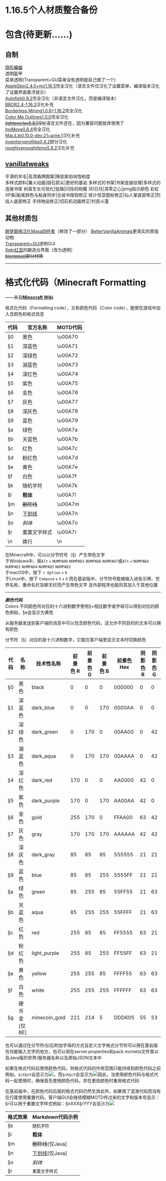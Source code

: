 # 1.16.5个人材质整合备份  
# 包含(待更新……)  
## 自制  
[隐形蝙蝠](https://github.com/Oururis/IBat)  
透明盔甲  
菜单透明(Transparent+GU菜单没有透明就自己做了一个)  
[AppleSkin2.4.0+mc1.16.5](https://minecraft.curseforge.com/projects/appleskin)完全汉化（语言文件仅汉化了设置菜单，编译版本汉化了设置界面悬浮提示）  
[Autofish0.9.2](https://minecraft.curseforge.com/projects/autofish)完全汉化（非语言文件汉化，而是编译版本）  
[BBOR2.4-1.16.3](https://www.curseforge.com/minecraft/mc-mods/bounding-box-outline-reloaded)汉化补充  
[Borderless Mining1.0.6+1.16.2](https://github.com/comp500/BorderlessMining)完全汉化  
[Color Me Outlines1.0.0](https://www.curseforge.com/minecraft/mc-mods/color-me-outlines)完全汉化  
~~[lightoverlay5.8.1](https://www.curseforge.com/minecraft/mc-mods/light-overlay)汉化~~语言文件还在，因为兼容问题放弃使用了  
[InvMove0.8.4](https://github.com/PieKing1215/InvMove)完全汉化  
[MaLiLib0.10.0-dev.21+arne.1](https://www.curseforge.com/minecraft/mc-mods/malilib)汉化补充  
[inventoryprofiles0.4.2](https://www.curseforge.com/minecraft/mc-mods/inventory-profiles)部分汉化  
[roughlyenoughitems5.9.2](https://www.curseforge.com/minecraft/mc-mods/roughly-enough-items)汉化补充  

## [vanillatweaks](https://vanillatweaks.net/picker/resource-packs/)  
平滑的羊毛|高清盾牌图案|降低紫珀块饱和度  
多样式颜料|篝火动画|燧石箭尖|更好的基岩
多样式的书架|书架连接纹理|多样式的连接书架
树苗生长可视化|低盾|闪烁的附魔
3D日月|凋零之心|ping指示颜色
彩虹XP条|船桨颜色与船身同步|合成书按钮修正
统计信息图标修正|仙人掌底部修正|烈焰人底部修正
手持物品修正|切石机动画修正|村民斗篷  
## 其他材质包  
[醉梦巅峰汉化Masa四件套](https://space.bilibili.com/13205801)（修改了一部分）
[BetterVanillaAnimals](https://www.curseforge.com/minecraft/texture-packs/better-vanilla-animals)更真实的原版动物  
[Transparent+GU](https://www.curseforge.com/minecraft/texture-packs/transparent-gui-ultimate)透明GUI  
[Xekr红显](https://www.curseforge.com/minecraft/texture-packs/xekr-redstone-display)的酿造台界面（改为透明）  
~~[blockpixel](https://www.curseforge.com/minecraft/texture-packs/blockpixel)部分材质~~  

---

# 格式化代码（Minecraft Formatting
——来自[**Minecraft Wiki**](https://minecraft.fandom.com/zh/wiki/%E6%A0%BC%E5%BC%8F%E5%8C%96%E4%BB%A3%E7%A0%81#%E9%A2%9C%E8%89%B2%E4%BB%A3%E7%A0%81)  

格式化代码（Formatting code），又称颜色代码（Color code），能使在游戏中加入含颜色和格式信息

| 代码 | 官方名称      | MOTD代码 |
| ---- | ------------- | -------- |
| §0   | 黑色          | \u00A70  |
| §1   | 深蓝色        | \u00A71  |
| §2   | 深绿色        | \u00A72  |
| §3   | 湖蓝色        | \u00A73  |
| §4   | 深红色        | \u00A74  |
| §5   | 紫色          | \u00A75  |
| §6   | 金色          | \u00A76  |
| §7   | 灰色          | \u00A77  |
| §8   | 深灰色        | \u00A78  |
| §9   | 蓝色          | \u00A79  |
| §a   | 绿色          | \u00A7a  |
| §b   | 天蓝色        | \u00A7b  |
| §c   | 红色          | \u00A7c  |
| §d   | 粉红色        | \u00A7d  |
| §e   | 黄色          | \u00A7e  |
| §f   | 白色          | \u00A7f  |
| §k   | 随机字符      | \u00A7k  |
| §l   | **粗体**      | \u00A7l  |
| §m   | ~~删除线~~    | \u00A7m  |
| §n   | <u>下划线</u> | \u00A7n  |
| §o   | *斜体*        | \u00A7o  |
| §r   | 重置文字样式  | \u00A7r  |
| \n   | 换行          | \n       |

在Minecraft中，可以以分节符号（§）产生带色文字  
于Windows中，按`Alt` + `NUMPAD0` `NUMPAD1` `NUMPAD6` `NUMPAD7`或`Alt` + `NUMPAD4` `NUMPAD1` `NUMPAD4` `NUMPAD5` `NUMPAD2`  
于macOS中，按下 `⌥ Option` + `6`  
于Linux中，按下 `Compose` + `S` + `O` 
而在基岩版中，分节符号能被输入进告示牌、世界名称、重命名栏及聊天栏而产生带色文字 且外部程序也能将其加入于其他位置

---
***颜色代码***  
Colors
不同颜色所对应的十六进制数字使用§+相应数字或字母可以得到对应的颜色例如，§e会显示为黄色

从服务器发送到客户端的消息中可以包含颜色代码，这允许不同目的的文本可以拥有颜色

分节符（§）对应的是十六进制数字，它能在客户端里显示文本时切换颜色

| 代码 | 名称         | 技术性名称    | 前景色 R | 前景色 G | 前景色 B | 前景色 Hex | 阴影色 R | 阴影色 G | 阴影色 B | 阴影色 Hex |
| ---- | ------------ | ------------- | -------- | -------- | -------- | ---------- | -------- | -------- | -------- | ---------- |
| §0   | 黑色         | black         | 0        | 0        | 0        | 000000     | 0        | 0        | 0        | 000000     |
| §1   | 深蓝色       | dark_blue     | 0        | 0        | 170      | 0000AA     | 0        | 0        | 42       | 00002A     |
| §2   | 深绿色       | dark_green    | 0        | 170      | 0        | 00AA00     | 0        | 42       | 0        | 002A00     |
| §3   | 湖蓝色       | dark_aqua     | 0        | 170      | 170      | 00AAAA     | 0        | 42       | 42       | 002A2A     |
| §4   | 深红色       | dark_red      | 170      | 0        | 0        | AA0000     | 42       | 0        | 0        | 2A0000     |
| §5   | 紫色         | dark_purple   | 170      | 0        | 170      | AA00AA     | 42       | 0        | 42       | 2A002A     |
| §6   | 金色         | gold          | 255      | 170      | 0        | FFAA00     | 63       | 42       | 0        | 3F2A00     |
| §7   | 灰色         | gray          | 170      | 170      | 170      | AAAAAA     | 42       | 42       | 42       | 2A2A2A     |
| §8   | 深灰色       | dark_gray     | 85       | 85       | 85       | 555555     | 21       | 21       | 21       | 151515     |
| §9   | 蓝色         | blue          | 85       | 85       | 255      | 5555FF     | 21       | 21       | 63       | 15153F     |
| §a   | 绿色         | green         | 85       | 255      | 85       | 55FF55     | 21       | 63       | 21       | 153F15     |
| §b   | 天蓝色       | aqua          | 85       | 255      | 255      | 55FFFF     | 21       | 63       | 63       | 153F3F     |
| §c   | 红色         | red           | 255      | 85       | 85       | FF5555     | 63       | 21       | 21       | 3F1515     |
| §d   | 粉红色       | light_purple  | 255      | 85       | 255      | FF55FF     | 63       | 21       | 63       | 3F153F     |
| §e   | 黄色         | yellow        | 255      | 255      | 85       | FFFF55     | 63       | 63       | 21       | 3F3F15     |
| §f   | 白色         | white         | 255      | 255      | 255      | FFFFFF     | 63       | 63       | 63       | 3F3F3F     |
| §g   | 硬币金[仅BE] | minecoin_gold | 221      | 214      | 5        | DDD605     | 55       | 53       | 1        | 373501     |

  
也可以通过在分节符(§)后附加字母的方式自定义文字格式分节符可以用在基岩版任何能输入文字的地方，也可以用在server.properties和pack.mcmeta文件里以及Java版的世界/服务器名称以及原始JSON文本中  

如果在格式代码后使用颜色代码，则格式代码的作用范围只能持续到颜色代码之前例如，`§cX§nY`会显示为![](https://s2.loli.net/2023/07/30/BoCRbW1jrImTiyg.png)，而`§nX§cY`会显示为![](https://s2.loli.net/2023/07/30/JlYNfvD3rFQaKR2.png)因此，当使用颜色代码与格式代码一起使用时，确保首先使用颜色代码，并在更改颜色时重用格式代码

在基岩版中，在颜色代码后面的格式代码仍然生效此外，如果用了混淆代码而没有在行尾使用重置代码，客户端GUI会继续模糊MOTD传过来的文字和版本号显示：
§r可以用于重置文字样式例如：§nXXX§rYYY会显示为![](https://s2.loli.net/2023/07/30/leKXmPT4cY8Li9s.png)

| 格式效果 | Markdown代码示例      |
| -------- | --------------------- |
| §k       | `随机字符`            |
| §l       | **粗体**              |
| §m       | ~~删除线~~[仅Java]    |
| §n       | <u>下划线</u>[仅Java] |
| §o       | *斜体*                |
| §r       | `重置文字样式`        |

